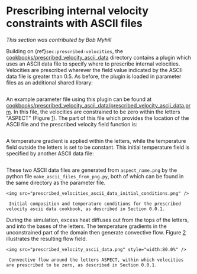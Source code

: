 # Prescribing internal velocity constraints with ASCII files

*This section was contributed by Bob Myhill*

Building on {ref}`sec:prescribed-velocities`, the
[cookbooks/prescribed_velocity_ascii_data](https://www.github.com/geodynamics/aspect/blob/main/cookbooks/prescribed_velocity_ascii_data) directory contains a plugin which
uses an ASCII data file to specify where to prescribe internal velocities.
Velocities are prescribed wherever the field value indicated by the ASCII data
file is greater than 0.5. As before, the plugin is loaded in parameter files
as an additional shared library:

``` prmfile
```

An example parameter file using this plugin can be found at
[cookbooks/prescribed_velocity_ascii_data/prescribed_velocity_ascii_data.prm](https://www.github.com/geodynamics/aspect/blob/main/cookbooks/prescribed_velocity_ascii_data/prescribed_velocity_ascii_data.prm).
In this file, the velocities are constrained to be zero within the letters
"ASPECT" (Figure&nbsp;[1]). The part of this file which provides
the location of the ASCII file and the prescribed velocity field function is:

``` prmfile
```

A temperature gradient is applied within the letters, while the temperature
field outside the letters is set to be constant. This initial temperature
field is specified by another ASCII data file:

``` prmfile
```

These two ASCII data files are generated from `aspect_name.png` by the python
file `make_ascii_files_from_png.py`, both of which can be found in the same
directory as the parameter file.

```{figure-md} fig:prescribed-velocity-ascii-data-init
<img src="prescribed_velocities_ascii_data_initial_conditions.png" />

 Initial composition and temperature conditions for the prescribed velocity ascii data cookbook, as described in Section 0.0.1.
```

During the simulation, excess heat diffuses out from the tops of the letters,
and into the bases of the letters. The temperature gradients in the
unconstrained part of the domain then generate convective flow.
Figure&nbsp;[2] illustrates the resulting flow field.

```{figure-md} fig:prescribed-velocity-ascii-data
<img src="prescribed_velocity_ascii_data.png" style="width:80.0%" />

 Convective flow around the letters ASPECT, within which velocities are prescribed to be zero, as described in Section 0.0.1.
```

  [1]: #sec:prescribed-velocities
  [cookbooks/prescribed_velocity_ascii_data]: cookbooks/prescribed_velocity_ascii_data
  [cookbooks/prescribed_velocity_ascii_data/prescribed_velocity_ascii_data.prm]:
    cookbooks/prescribed_velocity_ascii_data/prescribed_velocity_ascii_data.prm
  [1]: #fig:prescribed-velocity-ascii-data-init
  [2]: #fig:prescribed-velocity-ascii-data